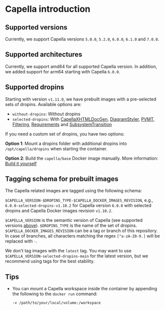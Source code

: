 <!--
 ~ SPDX-FileCopyrightText: Copyright DB InfraGO AG and contributors
 ~ SPDX-License-Identifier: Apache-2.0
 -->

# Capella introduction

## Supported versions

Currently, we support Capella versions `5.0.0`, `5.2.0`, `6.0.0`, `6.1.0` and
`7.0.0`.

## Supported architectures

Currently, we support amd64 for all supported Capella version. In addition, we
added support for arm64 starting with Capella `6.0.0`.

## Supported dropins

Starting with version `v1.11.0`, we have prebuilt images with a pre-selected
sets of dropins. Available options are:

- `without-dropins`: Without dropins
- `selected-dropins`: With
  [CapellaXHTMLDocGen](https://github.com/eclipse/capella-xhtml-docgen),
  [DiagramStyler](https://github.com/eclipse/capella/wiki/PVMT),
  [PVMT](https://github.com/eclipse/capella/wiki/PVMT),
  [Filtering](https://github.com/eclipse/capella-filtering),
  [Requirements](https://github.com/eclipse/capella-requirements-vp) and
  [SubsystemTransition](https://github.com/eclipse/capella-sss-transition)

If you need a custom set of dropins, you have two options:

**Option 1**: Mount a dropins folder with additional dropins into
`/opt/capella/dropins` when starting the container.

**Option 2**: Build the `capella/base` Docker image manually. More information:
[Build it yourself](./base.md#build-it-yourself)

## Tagging schema for prebuilt images

The Capella related images are tagged using the following schema:

`$CAPELLA_VERSION-$DROPINS_TYPE-$CAPELLA_DOCKER_IMAGES_REVISION`, e.g.,
`6.0.0-selected-dropins-v1.10.2` for Capella version `6.0.0` with selected
dropins and Capella Docker images revision `v1.10.2`.

`$CAPELLA_VERSION` is the semantic version of Capella (see supported versions
[above](#supported-versions)). `$DROPINS_TYPE` is the name of the set of
dropins. `$CAPELLA_DOCKER_IMAGES_REVISION` can be a tag or branch of this
repository. In case of branches, all characters matching the regex
`[^a-zA-Z0-9.]` will be replaced with `-`.

We don't tag images with the `latest` tag. You may want to use
`$CAPELLA_VERSION-selected-dropins-main` for the latest version, but we
recommend using tags for the best stability.

## Tips

- You can mount a Capella workspace inside the container by appending the
  following to the `docker run` command:
  <!-- prettier-ignore -->
    ```zsh
    -v /path/to/your/local/volume:/workspace
    ```
